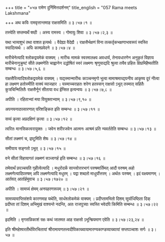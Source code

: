 +++
title = "०५७ रामेण दुर्निमित्तदर्शनम्"
title_english = "057 Rama meets Lakshmana"

+++
अथ कविः रामवृत्तान्तमाह राक्षसमिति  ॥  ३।५७।१ ॥   

  

तस्येति सप्तम्यर्थे षष्ठी । अस्य रामस्य । गोमायुः शिवा  ॥  ३।५७।२,३ ॥   

  

यथा भाव्यशुभं तथा वाशत इत्यर्थः । वैदेह्या वैदेह्यै । राक्षसैर्भक्षणं विना तत्कर्तृकभक्षणाभावरूपं स्वस्ति स्यादित्यर्थः । अपिः कामप्रवेदने  ॥  ३।५७।४ ॥   

  

मारीचेनेत्यादि श्लोकद्वयमेकं वाक्यम् । मारीचः मामकं स्वरमालक्ष्य अवधार्य, तेनावधारणेन अनुकृतं विज्ञाय मारीचेनानुक्रुष्टं सीते लक्ष्मणेति चाह्वानेन उद्धोषितं स्वरं लक्ष्मणः श्रृणुयाद्यदि श्रुत्वा तयैव प्रहितः क्षिप्रमिहैष्यतीति सम्बन्धः  ॥  ३।५७।५,६ ॥   

  

राक्षसैरित्यादिश्लोकद्वयमेकं वाक्यम् । यद्यस्मान्मारीचः काञ्चनमृगो भूत्वा मामाश्रमाव्द्यपनीय आकृष्य दूरं नीत्वा हा लक्ष्मण हतोस्मीति वाक्यं व्याजहार । यस्माच्चराहतः शरेण हतस्सन् राक्षसो ऽभूत् तस्मात् सहितैः कुत्रचिन्मिलितैः राक्षसैर्नूनं सीताया वध ईप्सित इत्यन्वयः  ॥  ३।५७।७,८ ॥   

  

अपीति । रहिताभ्यां मया वियुक्ताभ्याम्  ॥  ३।५७।९,१० ॥   

  

अपनयनादपसारणात् परिशङ्कित इति सम्बन्धः  ॥  ३।५७।११ ॥   

  

सव्यं कृत्वा अप्रदक्षिणं कृत्वा  ॥  ३।५७।१२ ॥   

  

त्वरितः मानसिकत्वरायुक्तः । जवेन शरीरजवेन आत्मनः आश्रमं प्रति न्यवर्ततेति सम्बन्धः  ॥  ३।५७।१३ ॥   

  

सीतां लक्ष्मणं च, द्रष्टुमिति शेषः  ॥  ३।५७।१४ ॥   

  

समीयाय सङ्गतो ऽभूत्  ॥  ३।५७।१५ ॥   

  

वने सीतां विहायागतं लक्ष्मणं सञ्जागर्ह इति सम्बन्धः  ॥  ३।५७।१६ ॥   

  

तमेवार्थं प्रपञ्चयति गृहीत्वेत्यादि । मधुरोदर्कं सान्त्वोत्तरभागं परुषमार्तिमत् आदौ परुषम् अहो लक्ष्मणेत्यादिपरुषम् अपि लक्ष्मणेत्यादि मधुरम् । यद्वा शब्दतो माधुर्योत्तरम् । अर्थतः परुषम् । इदं वक्ष्यमाणम् । आर्तवत् आर्तार्हमुवाच  ॥  ३।५७।१७२० ॥   

  

अपीति । सामग्र्यं क्षेमम् अनपहरणरूपम्  ॥  ३।५७।२१ ॥   

  

सामग्र्यावाप्तिसंशये कारणमाह यथेति, सार्धश्लोकमेकं वाक्यम् । प्रदीप्तामभितो दिशम् सूर्याधिष्ठिता दिक् प्रदीप्ता तां दिशम् अभिमुखं वाश्यन्ते नदन्ति, अतः राजपुत्र्याः स्वस्ति भवेदपि किमिति सम्बन्धः  ॥  ३।५७।२२ ॥   

  

इदमिति । मृगसन्निकाशं रक्षः कथं जातमत आह राक्षसो ऽभून्म्रियमाण एवेति  ॥  ३।५७।२३,२४ ॥   

  

इति श्रीमहेश्वरतीर्थविरचितायां श्रीरामायणतत्त्वदीपिकाख्यायामारण्यकाण्डव्याख्यायां सप्तपञ्चाशः सर्गः  ॥  ३।५७ ॥   

  

